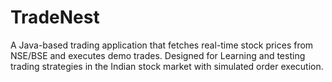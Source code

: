 # TradeNest
A Java-based trading application that fetches real-time stock prices from NSE/BSE and executes demo trades. Designed for Learning and testing trading strategies in the Indian stock market with simulated order execution.
